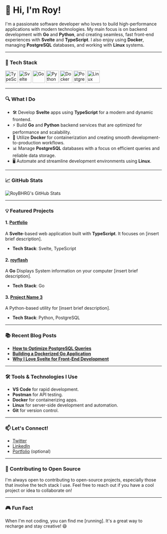 # 👋 Hi, I'm Roy! 

I'm a passionate software developer who loves to build high-performance applications with modern technologies. My main focus is on backend development with **Go** and **Python**, and creating seamless, fast front-end experiences with **Svelte** and **TypeScript**. I also enjoy using **Docker**, managing **PostgreSQL** databases, and working with **Linux** systems.

---

### 🚀 **Tech Stack**

<div>
  <img src="https://cdn.jsdelivr.net/gh/devicons/devicon/icons/typescript/typescript-original.svg" alt="TypeScript" width="40" height="40" />
  <img src="https://cdn.jsdelivr.net/gh/devicons/devicon/icons/svelte/svelte-original.svg" alt="Svelte" width="40" height="40" />
  <img src="https://cdn.jsdelivr.net/gh/devicons/devicon/icons/go/go-original.svg" alt="Go" width="40" height="40" />
  <img src="https://cdn.jsdelivr.net/gh/devicons/devicon/icons/python/python-original.svg" alt="Python" width="40" height="40" />
  <img src="https://cdn.jsdelivr.net/gh/devicons/devicon/icons/docker/docker-original.svg" alt="Docker" width="40" height="40" />
  <img src="https://cdn.jsdelivr.net/gh/devicons/devicon/icons/postgresql/postgresql-original.svg" alt="PostgreSQL" width="40" height="40" />
  <img src="https://cdn.jsdelivr.net/gh/devicons/devicon/icons/linux/linux-original.svg" alt="Linux" width="40" height="40" />
</div>

---

### 🔍 **What I Do**

- 🛠️ Develop **Svelte** apps using **TypeScript** for a modern and dynamic frontend.
- ⚡ Build **Go** and **Python** backend services that are optimized for performance and scalability.
- 🚢 Utilize **Docker** for containerization and creating smooth development-to-production workflows.
- 📊 Manage **PostgreSQL** databases with a focus on efficient queries and reliable data storage.
- 🖥️ Automate and streamline development environments using **Linux**.

---

### 📈 **GitHub Stats**  
![RoyBHRG's GitHub Stats](https://github-readme-stats.vercel.app/api?username=roybhrg&show_icons=true&count_private=true&hide_title=true&theme=radical)

---

### 💡 **Featured Projects**

#### 1. **[Portfolio](roybhrg.netlify.app)**
A **Svelte**-based web application built with **TypeScript**. It focuses on [insert brief description].  
- **Tech Stack**: Svelte, TypeScript

#### 2. **[royflash](https://github.com/roybhrg/royflash)**
A **Go** Displays System information on your computer [insert brief description].  
- **Tech Stack**: Go  

#### 3. **[Project Name 3](link-to-your-project)**
A Python-based utility for [insert brief description].  
- **Tech Stack**: Python, PostgreSQL  

---

### 📚 **Recent Blog Posts**  
- [**How to Optimize PostgreSQL Queries**](link-to-blog)  
- [**Building a Dockerized Go Application**](link-to-blog)  
- [**Why I Love Svelte for Front-End Development**](link-to-blog)  

---

### 🛠️ **Tools & Technologies I Use**

- **VS Code** for rapid development.  
- **Postman** for API testing.  
- **Docker** for containerizing apps.  
- **Linux** for server-side development and automation.  
- **Git** for version control.

---

### 📫 **Let's Connect!**

- [Twitter](https://twitter.com/roybhrg)  
- [LinkedIn](https://www.linkedin.com/in/roybhrg)  
- [Portfolio](https://roybhrg.netlify.app) (optional)

---

### 🔮 **Contributing to Open Source**

I'm always open to contributing to open-source projects, especially those that involve the tech stack I use. Feel free to reach out if you have a cool project or idea to collaborate on!

---

### 🎮 **Fun Fact**  
When I'm not coding, you can find me [running]. It's a great way to recharge and stay creative! 😄
